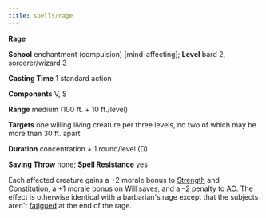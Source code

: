 ```yaml
---
title: spells/rage
---
```

 **Rage**

**School** enchantment (compulsion) [mind-affecting]; **Level** bard 2, sorcerer/wizard 3

**Casting Time** 1 standard action

**Components** V, S

**Range** medium (100 ft. + 10 ft./level)

**Targets** one willing living creature per three levels, no two of which may be more than 30 ft. apart

**Duration** concentration + 1 round/level (D)

**Saving Throw** none; **[Spell Resistance](../glossary.md#_spell-resistance)** yes

Each affected creature gains a +2 morale bonus to [Strength](../gettingStarted.md#_strength) and [Constitution](../gettingStarted.md#_constitution), a +1 morale bonus on [Will](../combat.md#_will) saves, and a –2 penalty to [AC](../combat.md#_armor-class). The effect is otherwise identical with a barbarian's rage except that the subjects aren't [fatigued](../glossary.md#_fatigued) at the end of the rage.

